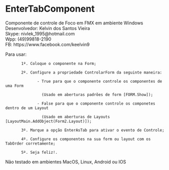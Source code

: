 # EnterTabComponent
<p>
 Componente de controle de Foco em FMX em ambiente Windows <br />
 Desenvolvedor: Kelvin dos Santos Vieira<br />
        Skype: nivlek_1995@hotmail.com<br />
          Wpp: (49)99818-2190<br />
           FB: https://www.facebook.com/keelvin9<br />
</p>

Para usar: 
           
           1º. Coloque o componente na Form;

           2º. Configure a propriedade ControlarForm da seguinte maneira:
           
                  - True para que o componente controle os componentes de uma Form
                  
                    (Usado em aberturas padrões de form [FORM.Show]);
                    
                  - False para que o componente controle os componetes dentro de um Layout
                  
                    (Usado em aberturas de Layouts [LayoutMain.AddObject(Form2.Layout)]);
                    
           3º. Marque a opção EnterAsTab para ativar o evento de Controle;
           
           4º. Configure os componentes na sua form ou layout com os TabOrder corretamente;
           
           5º. Seja feliz!.

Não testado em ambientes MacOS, Linux, Android ou IOS 

